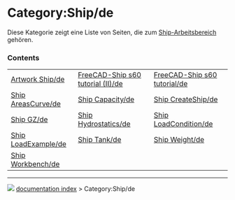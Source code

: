 # Category:Ship/de
Diese Kategorie zeigt eine Liste von Seiten, die zum [Ship-Arbeitsbereich](Ship_Workbench/de.md) gehören.

### Contents

|     |     |     |
| --- | --- | --- |
| [Artwork Ship/de](Artwork_Ship/de.md) | [FreeCAD-Ship s60 tutorial (II)/de](FreeCAD-Ship_s60_tutorial_(II)/de.md) | [FreeCAD-Ship s60 tutorial/de](FreeCAD-Ship_s60_tutorial/de.md) |
| [Ship AreasCurve/de](Ship_AreasCurve/de.md) | [Ship Capacity/de](Ship_Capacity/de.md) | [Ship CreateShip/de](Ship_CreateShip/de.md) |
| [Ship GZ/de](Ship_GZ/de.md) | [Ship Hydrostatics/de](Ship_Hydrostatics/de.md) | [Ship LoadCondition/de](Ship_LoadCondition/de.md) |
| [Ship LoadExample/de](Ship_LoadExample/de.md) | [Ship Tank/de](Ship_Tank/de.md) | [Ship Weight/de](Ship_Weight/de.md) |
| [Ship Workbench/de](Ship_Workbench/de.md) |



---
![](images/Button_right.svg) [documentation index](../README.md) > Category:Ship/de

